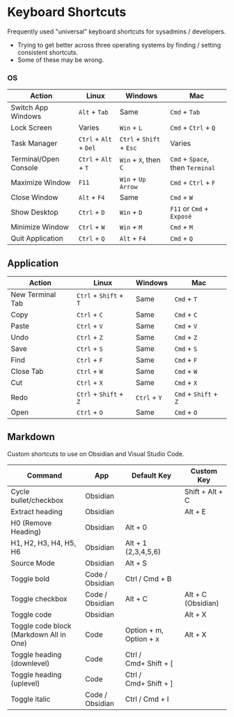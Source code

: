# Keyboard Shortcuts

Frequently used "universal" keyboard shortcuts for sysadmins / developers. 

- Trying to get better across three operating systems by finding / setting consistent shortcuts.
- Some of these may be wrong.

### OS

| Action                | Linux                  | Windows                  | Mac                              |
| --------------------- | ---------------------- | ------------------------ | -------------------------------- |
| Switch App Windows    | `Alt` + `Tab`          | Same                     | `Cmd` + `Tab`                    |
| Lock Screen           | Varies                 | `Win` + `L`              | `Cmd` + `Ctrl` + `Q`             |
| Task Manager          | `Ctrl` + `Alt` + `Del` | `Ctrl` + `Shift` + `Esc` | Varies                           |
| Terminal/Open Console | `Ctrl` + `Alt` + `T`   | `Win` + `X`, then `C`    | `Cmd` + `Space`, then `Terminal` |
| Maximize Window       | `F11`                  | `Win` + `Up Arrow`       | `Cmd` + `Ctrl` + `F`             |
| Close Window          | `Alt` + `F4`           | Same                     | `Cmd` + `W`                      |
| Show Desktop          | `Ctrl` + `D`           | `Win` + `D`              | `F11` or `Cmd` + `Exposé`        |
| Minimize Window       | `Ctrl` + `W`           | `Win` + `M`              | `Cmd` + `M`                      |
| Quit Application      | `Ctrl` + `Q`           | `Alt` + `F4`             | `Cmd` + `Q`                      |

## Application

| Action           | Linux                  | Windows      | Mac                   |
| ---------------- | ---------------------- | ------------ | --------------------- |
| New Terminal Tab | `Ctrl` + `Shift` + `T` | Same         | `Cmd` + `T`           |
| Copy             | `Ctrl` + `C`           | Same         | `Cmd` + `C`           |
| Paste            | `Ctrl` + `V`           | Same         | `Cmd` + `V`           |
| Undo             | `Ctrl` + `Z`           | Same         | `Cmd` + `Z`           |
| Save             | `Ctrl` + `S`           | Same         | `Cmd` + `S`           |
| Find             | `Ctrl` + `F`           | Same         | `Cmd` + `F`           |
| Close Tab        | `Ctrl` + `W`           | Same         | `Cmd` + `W`           |
| Cut              | `Ctrl` + `X`           | Same         | `Cmd` + `X`           |
| Redo             | `Ctrl` + `Shift` + `Z` | `Ctrl` + `Y` | `Cmd` + `Shift` + `Z` |
| Open             | `Ctrl` + `O`           | Same         | `Cmd` + `O`           |

## Markdown

Custom shortcuts to use on Obsidian and Visual Studio Code.

| Command                                 | App             | Default Key            | Custom Key         |
| --------------------------------------- | --------------- | ---------------------- | ------------------ |
| Cycle bullet/checkbox                   | Obsidian        |                        | Shift + Alt + C    |
| Extract heading                         | Obsidian        |                        | Alt + E            |
| H0 (Remove Heading)                     | Obsidian        | Alt + 0                |                    |
| H1, H2, H3, H4, H5, H6                  | Obsidian        | Alt + 1 (2,3,4,5,6)    |                    |
| Source Mode                             | Obsidian        | Alt + S                |                    |
| Toggle bold                             | Code / Obsidian | Ctrl / Cmd + B         |                    |
| Toggle checkbox                         | Code / Obsidian | Alt + C                | Alt + C (Obsidian) |
| Toggle code                             | Obsidian        |                        | Alt + X            |
| Toggle code block (Markdown All in One) | Code            | Option + m, Option + x | Alt + X            |
| Toggle heading (downlevel)              | Code            | Ctrl / Cmd+ Shift + [  |                    |
| Toggle heading (uplevel)                | Code            | Ctrl / Cmd+ Shift + ]  |                    |
| Toggle italic                           | Code / Obsidian | Ctrl / Cmd + I         |                    |